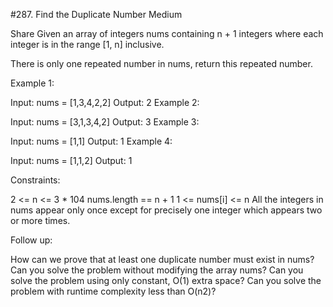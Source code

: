 #287. Find the Duplicate Number
Medium


Share
Given an array of integers nums containing n + 1 integers where each integer is in the range [1, n] inclusive.

There is only one repeated number in nums, return this repeated number.

 

Example 1:

Input: nums = [1,3,4,2,2]
Output: 2
Example 2:

Input: nums = [3,1,3,4,2]
Output: 3
Example 3:

Input: nums = [1,1]
Output: 1
Example 4:

Input: nums = [1,1,2]
Output: 1
 

Constraints:

2 <= n <= 3 * 104
nums.length == n + 1
1 <= nums[i] <= n
All the integers in nums appear only once except for precisely one integer which appears two or more times.
 

Follow up:

How can we prove that at least one duplicate number must exist in nums?
Can you solve the problem without modifying the array nums?
Can you solve the problem using only constant, O(1) extra space?
Can you solve the problem with runtime complexity less than O(n2)?
